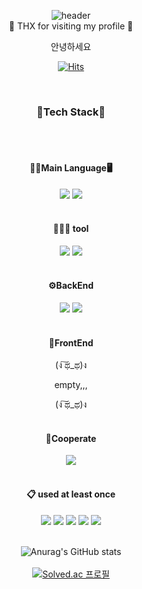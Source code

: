
<div align="center">

![header](https://capsule-render.vercel.app/api?color=809Ead&type=cylinder&text=WOOKI&reversal=true&height=250&section=header&fontColor=f0f3ff)
  </br>
👋 THX  for visiting my profile 👋

안녕하세요


[![Hits](https://hits.seeyoufarm.com/api/count/incr/badge.svg?url=https%3A%2F%2Fgithub.com%2Fgmzuddl&count_bg=%23AEAEAE&title_bg=%23005487&icon=java.svg&icon_color=%23E7E7E7&title=hits&edge_flat=false)](https://hits.seeyoufarm.com)   

</br>


### 🔨Tech Stack🔧
  </br>
  </br>

####  🧑🏻Main Language🖥️
<img src="https://img.shields.io/badge/JAVA-007396?style=for-the-badge&logo=Java&logoColor=white">
<img src="https://img.shields.io/badge/MySQL-4479A1?style=for-the-badge&logo=MySQL&logoColor=white">

</br>
</br>

#### 👩🏻‍💻 tool
<img src="https://img.shields.io/badge/IntelliJ-000000?style=for-the-badge&logo=IntelliJ IDEA&logoColor=white">
<img src="https://img.shields.io/badge/Eclipse-2C2255?style=for-the-badge&logo=Eclipse%20IDE&logoColor=white">
 </br>
 </br>

 #### ⚙️BackEnd
 <img src="https://img.shields.io/badge/JSP-007396?style=for-the-badge&logoColor=white">
 <img src="https://img.shields.io/badge/Spring-6DB33F?style=for-the-badge&logo=Spring&logoColor=white">
 </br>
 </br>

  #### 👀FrontEnd
(ง ͠ಥ_ಥ)ง

empty,,,

(ง ͠ಥ_ಥ)ง
 </br>
 </br>

#### 🤝Cooperate
 <img src="https://img.shields.io/badge/github-181717?style=for-the-badge&logo=github&logoColor=white">
 
</br>
</br>

####  :clipboard: used at least once
<img src="https://img.shields.io/badge/JavaScript-F7DF1E?style=for-the-badge&logo=JavaScript&logoColor=white">
<img src="https://img.shields.io/badge/Python-007ACC?style=for-the-badge&logo=Python&logoColor=white">
<img src="https://img.shields.io/badge/C-A8B9CC?style=for-the-badge&logo=C&logoColor=white">
<img src="https://img.shields.io/badge/HTML5-E34F26?style=for-the-badge&logo=HTML5&logoColor=white">
<img src="https://img.shields.io/badge/CSS3-1572B6?style=for-the-badge&logo=CSS3&logoColor=white"> 

</br>
</br>

![Anurag's GitHub stats](https://github-readme-stats.vercel.app/api?username=gmzuddl&show_icons=true&theme=tokyonight)
 </br>
 </br>
 [![Solved.ac
프로필](http://mazassumnida.wtf/api/generate_badge?boj=dldnr789)](https://solved.ac/profile/dldnr789)
</div>
